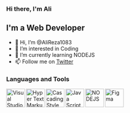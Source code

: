 ### Hi there, I'm Ali 

## I'm a Web Developer
- 👋 Hi, I’m @AliReza1083
- 👀 I’m interested in Coding
- 🌱 I’m currently learning NODEJS
- 📫 Follow me on [Twitter][twitter]




### Languages and Tools

[<img align="left" alt="Visual Studio Code" width="50px" src="https://i.pinimg.com/originals/00/f4/05/00f40564d281eee8dbb931024b8e6975.png">][vscode]
<img align="left" alt="Hyper Text Markup Language" width="50px" src="https://cdn.iconscout.com/icon/free/png-512/html5-10-569380.png">
<img align="left" alt="Cascading Style Sheet" width="50px" src="https://www.softorks.com/Images/css.jpg">
<img align="left" alt="Java Script" width="50px" src="https://www.freepnglogos.com/uploads/javascript-png/js-logo-on-yellow-11.png">
<img align="left" alt="NODEJS" width="50px" src="https://download.logo.wine/logo/Node.js/Node.js-Logo.wine.png">
[<img align="left" alt="Figma" width="50px" src="https://cdn.freebiesupply.com/logos/large/2x/figma-1-logo-png-transparent.png">][figma]



[twitter]: https://twitter.com/webDeveloper83
[vscode]: https://code.visualstudio.com/
[figma]: https://www.figma.com/
